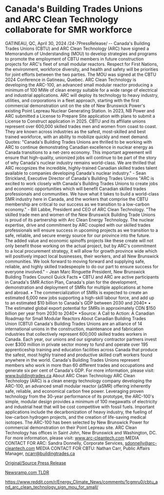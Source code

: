 # Canada's Building Trades Unions and ARC Clean Technology collaborate for SMR workforce

GATINEAU, QC, April 30, 2024 /24-7PressRelease/ -- Canada's Building Trades Unions (CBTU) and ARC Clean Technology (ARC) have signed a Memorandum of Understanding (MOU) to develop strategies and programs to promote the employment of CBTU members in future construction projects for ARC's fleet of small modular reactors. Respect for First Nations, the environment, workforce diversity, and health and safety will be priorities for joint efforts between the two parties.  The MOU was signed at the CBTU 2024 Conference in Gatineau, Quebec.  ARC Clean Technology is developing the ARC-100, an advanced small modular reactor producing a minimum of 100 MWe of clean energy suitable for a wide range of electrical and industrial applications. ARC will deploy its technology to heavy industry, utilities, and corporations in a fleet approach, starting with the first commercial demonstration unit on the site of New Brunswick Power's existing Point Lepreau Nuclear Generating Station. In 2023, NB Power and ARC submitted a License to Prepare Site application with plans to submit a License to Construct application in 2025.  CBTU and its affiliate unions represent over 600,000 skilled trades men and women from coast to coast. They are known across industries as the safest, most-skilled and best trained workforce, with an ability to mobilize quickly and meet demand.  Quotes:  "Canada's Building Trades Unions are thrilled to be working with ARC to continue demonstrating Canadian excellence in nuclear energy as Canada transitions to a net-zero economy. This important agreement will ensure that high-quality, unionized jobs will continue to be part of the story of why Canada's nuclear industry remains world-class. We are thrilled that ARC recognizes the incredible, highly-trained Canadian skilled trades talent available to companies developing Canada's nuclear industry."  -	Sean Strickland, Executive Director of Canada's Building Trades Unions  "ARC is excited to work closely with Canada's Building Trades Unions to create jobs and economic opportunities which will benefit Canadian skilled trades professionals and communities. We have what it takes to build a world-class SMR industry here in Canada, and the workers that comprise the CBTU membership are critical to our success as we transition to a low-carbon economy."  -	Bill Labbe, President and CEO of ARC Clean Technology.  "The skilled trade men and women of the New Brunswick Building Trade Unions is proud of its partnership with Arc Clean Energy Technology. The nuclear expertise, drive and commitment by ARC coupled with our skilled trades professionals will ensure success in upcoming projects as we transition to a safe, reliable, and secure energy source for our province into the future. The added value and economic spinoffs projects like these create will not only benefit those working on the actual project, but by ARC's commitment to a local procurement strategy, it will allow for growth province wide which will positively impact local businesses, their workers, and all New Brunswick communities. We look forward to moving forward and supplying safe, reliable, and highly skilled tradespeople to do our part to ensure success for everyone involved."  -	Jean Marc Ringuette President, New Brunswick Building Trades Council  Quick Facts  •	CBTU and ARC are active participants in Canada's SMR Action Plan, Canada's plan for the development, demonstration and deployment of SMRs for multiple applications at home and abroad.  •	The commercialization of SMRs is expected to create an estimated 6,000 new jobs supporting a high-skill labour force, and add up to an estimated $10 billion to Canada's GDP between 2030 and 2040*  •	The estimated global export potential for SMRs in approximately CDN $150 billion per year from 2030 to 2040* *Source: A Call to Action: A Canadian Roadmap for Small Modular Reactors  About Canadian Building Trades Union (CBTU)  Canada's Building Trades Unions are an alliance of 14 international unions in the construction, maintenance and fabrication industries that collectively represent 600,000 skilled trades workers in Canada. Each year, our unions and our signatory contractor partners invest over $300 million in private sector money to fund and operate over 195 apprenticeship training and education facilities across Canada that produce the safest, most highly trained and productive skilled craft workers found anywhere in the world. Canada's Building Trades Unions represent members who work in more than 60 different trades and occupations and generate six per cent of Canada's GDP.  For more information, please visit: www.buildingtrades.ca  About ARC Clean Technology   ARC Clean Technology (ARC) is a clean energy technology company developing the ARC-100, an advanced small modular reactor (aSMR) offering inherently safe, reliable, and economical carbon free power. Leveraging proven technology from the 30-year performance of its prototype, the ARC-100's simple, modular design provides a minimum of 100 megawatts of electricity and industrial heat that will be cost competitive with fossil fuels. Important applications include the decarbonization of heavy industry, the fueling of low-carbon hydrogen projects, and the creation of life-saving medical isotopes. The ARC-100 has been selected by New Brunswick Power for commercial demonstration on their Point Lepreau site. ARC Clean Technology has offices in Saint John, New Brunswick and Washington, DC.  For more information, please visit: www.arc-cleantech.com  MEDIA CONTACT FOR ARC: Sandra Donnelly, Corporate Services, sdonnelly@arc-cleantech.com  MEDIA CONTACT FOR CBTU: Nathan Carr, Public Affairs Manager, ncarr@buildingtrades.ca 

[Original/Source Press Release](https://www.24-7pressrelease.com/press-release/510468/canadas-building-trades-unions-and-arc-clean-technology-collaborate-for-smr-workforce)
                    

[Newsramp.com TLDR](None) 

https://www.reddit.com/r/Energy_Climate_News/comments/1cgmru0/cbtu_and_arc_clean_technology_sign_mou_for_small/